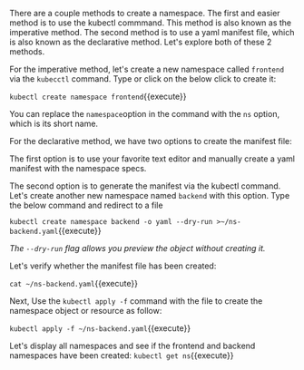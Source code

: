 There are a couple methods to create a namespace. The first and easier method is to use the kubectl commmand. This method is also known as the imperative method. The second method is to use a yaml manifest file, which is also known as the declarative method. Let's explore both of these 2 methods.

For the imperative method, let's create a new namespace called `frontend` via the `kubecctl` command. Type or click on the below click to create it:

`kubectl create namespace frontend`{{execute}}

You can replace the  `namespace`option in the command with the  `ns` option, which is its short name.

For the declarative method, we have two options to create the manifest file:

The first option is to use your favorite text editor and manually create a yaml manifest with the namespace specs.

The second option is to generate the manifest via the kubectl command. Let's create another new namespace named `backend` with this option. Type the below command and redirect to a file

`kubectl create namespace backend -o yaml --dry-run >~/ns-backend.yaml`{{execute}}

*The `--dry-run` flag allows you preview the object without creating it.*

Let's verify whether the manifest file has been created:

`cat ~/ns-backend.yaml`{{execute}}

Next, Use the `kubectl apply -f` command with the file to create the namespace object or resource as follow:

`kubectl apply -f ~/ns-backend.yaml`{{execute}}

Let's display all namespaces and see if the  frontend and backend namespaces have been created:
`kubectl get ns`{{execute}}

